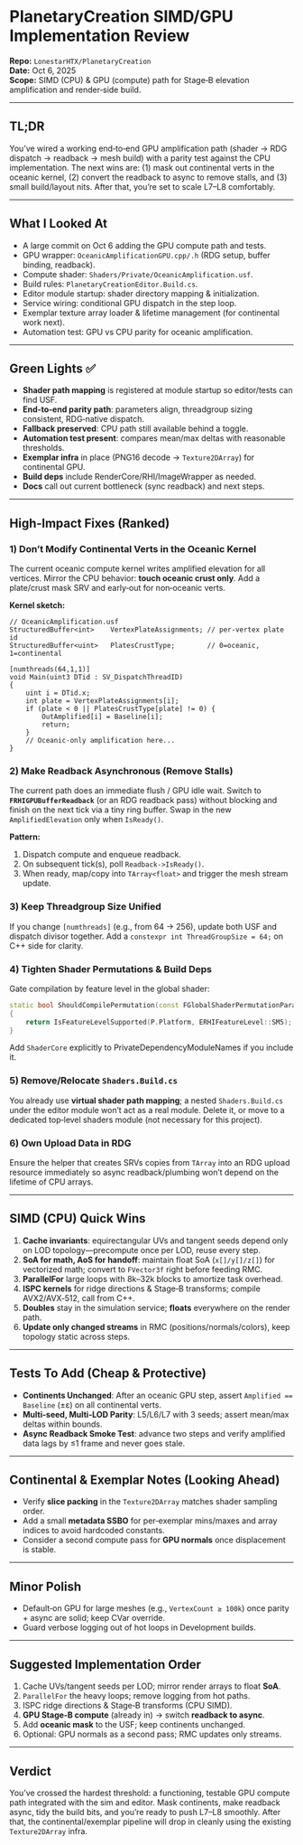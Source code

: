 # PlanetaryCreation SIMD/GPU Implementation Review

**Repo:** `LonestarHTX/PlanetaryCreation`  
**Date:** Oct 6, 2025  
**Scope:** SIMD (CPU) & GPU (compute) path for Stage‑B elevation amplification and render‑side build.

---

## TL;DR
You’ve wired a working end‑to‑end GPU amplification path (shader → RDG dispatch → readback → mesh build) with a parity test against the CPU implementation. The next wins are: (1) mask out continental verts in the oceanic kernel, (2) convert the readback to async to remove stalls, and (3) small build/layout nits. After that, you’re set to scale L7–L8 comfortably.

---

## What I Looked At
- A large commit on Oct 6 adding the GPU compute path and tests.
- GPU wrapper: `OceanicAmplificationGPU.cpp/.h` (RDG setup, buffer binding, readback).
- Compute shader: `Shaders/Private/OceanicAmplification.usf`.
- Build rules: `PlanetaryCreationEditor.Build.cs`.
- Editor module startup: shader directory mapping & initialization.
- Service wiring: conditional GPU dispatch in the step loop.
- Exemplar texture array loader & lifetime management (for continental work next).
- Automation test: GPU vs CPU parity for oceanic amplification.

---

## Green Lights ✅
- **Shader path mapping** is registered at module startup so editor/tests can find USF.
- **End‑to‑end parity path**: parameters align, threadgroup sizing consistent, RDG‑native dispatch.
- **Fallback preserved**: CPU path still available behind a toggle.
- **Automation test present**: compares mean/max deltas with reasonable thresholds.
- **Exemplar infra** in place (PNG16 decode → `Texture2DArray`) for continental GPU.
- **Build deps** include RenderCore/RHI/ImageWrapper as needed.
- **Docs** call out current bottleneck (sync readback) and next steps.

---

## High‑Impact Fixes (Ranked)

### 1) Don’t Modify Continental Verts in the Oceanic Kernel
The current oceanic compute kernel writes amplified elevation for all vertices. Mirror the CPU behavior: **touch oceanic crust only**. Add a plate/crust mask SRV and early‑out for non‑oceanic verts.

**Kernel sketch:**
```hlsl
// OceanicAmplification.usf
StructuredBuffer<int>    VertexPlateAssignments; // per-vertex plate id
StructuredBuffer<uint>   PlatesCrustType;        // 0=oceanic, 1=continental

[numthreads(64,1,1)]
void Main(uint3 DTid : SV_DispatchThreadID)
{
    uint i = DTid.x;
    int plate = VertexPlateAssignments[i];
    if (plate < 0 || PlatesCrustType[plate] != 0) {
        OutAmplified[i] = Baseline[i];
        return;
    }
    // Oceanic-only amplification here...
}
```

### 2) Make Readback Asynchronous (Remove Stalls)
The current path does an immediate flush / GPU idle wait. Switch to **`FRHIGPUBufferReadback`** (or an RDG readback pass) without blocking and finish on the next tick via a tiny ring buffer. Swap in the new `AmplifiedElevation` only when `IsReady()`.

**Pattern:**
1. Dispatch compute and enqueue readback.
2. On subsequent tick(s), poll `Readback->IsReady()`.
3. When ready, map/copy into `TArray<float>` and trigger the mesh stream update.

### 3) Keep Threadgroup Size Unified
If you change `[numthreads]` (e.g., from 64 → 256), update both USF and dispatch divisor together. Add a `constexpr int ThreadGroupSize = 64;` on C++ side for clarity.

### 4) Tighten Shader Permutations & Build Deps
Gate compilation by feature level in the global shader:
```cpp
static bool ShouldCompilePermutation(const FGlobalShaderPermutationParameters& P)
{
    return IsFeatureLevelSupported(P.Platform, ERHIFeatureLevel::SM5);
}
```
Add `ShaderCore` explicitly to PrivateDependencyModuleNames if you include it.

### 5) Remove/Relocate `Shaders.Build.cs`
You already use **virtual shader path mapping**; a nested `Shaders.Build.cs` under the editor module won’t act as a real module. Delete it, or move to a dedicated top‑level shaders module (not necessary for this project).

### 6) Own Upload Data in RDG
Ensure the helper that creates SRVs copies from `TArray` into an RDG upload resource immediately so async readback/plumbing won’t depend on the lifetime of CPU arrays.

---

## SIMD (CPU) Quick Wins
1. **Cache invariants**: equirectangular UVs and tangent seeds depend only on LOD topology—precompute once per LOD, reuse every step.
2. **SoA for math, AoS for handoff**: maintain float SoA (`x[]/y[]/z[]`) for vectorized math; convert to `FVector3f` right before feeding RMC.
3. **ParallelFor** large loops with 8k–32k blocks to amortize task overhead.
4. **ISPC kernels** for ridge directions & Stage‑B transforms; compile AVX2/AVX‑512, call from C++.
5. **Doubles** stay in the simulation service; **floats** everywhere on the render path.
6. **Update only changed streams** in RMC (positions/normals/colors), keep topology static across steps.

---

## Tests To Add (Cheap & Protective)
- **Continents Unchanged**: After an oceanic GPU step, assert `Amplified == Baseline` (±ε) on all continental verts.
- **Multi‑seed, Multi‑LOD Parity**: L5/L6/L7 with 3 seeds; assert mean/max deltas within bounds.
- **Async Readback Smoke Test**: advance two steps and verify amplified data lags by ≤1 frame and never goes stale.

---

## Continental & Exemplar Notes (Looking Ahead)
- Verify **slice packing** in the `Texture2DArray` matches shader sampling order.
- Add a small **metadata SSBO** for per‑exemplar mins/maxes and array indices to avoid hardcoded constants.
- Consider a second compute pass for **GPU normals** once displacement is stable.

---

## Minor Polish
- Default‑on GPU for large meshes (e.g., `VertexCount ≥ 100k`) once parity + async are solid; keep CVar override.
- Guard verbose logging out of hot loops in Development builds.

---

## Suggested Implementation Order
1. Cache UVs/tangent seeds per LOD; mirror render arrays to float **SoA**.
2. `ParallelFor` the heavy loops; remove logging from hot paths.
3. ISPC ridge directions & Stage‑B transforms (CPU SIMD).
4. **GPU Stage‑B compute** (already in) → switch **readback to async**.
5. Add **oceanic mask** to the USF; keep continents unchanged.
6. Optional: GPU normals as a second pass; RMC updates only streams.

---

## Verdict
You’ve crossed the hardest threshold: a functioning, testable GPU compute path integrated with the sim and editor. Mask continents, make readback async, tidy the build bits, and you’re ready to push L7–L8 smoothly. After that, the continental/exemplar pipeline will drop in cleanly using the existing `Texture2DArray` infra.

